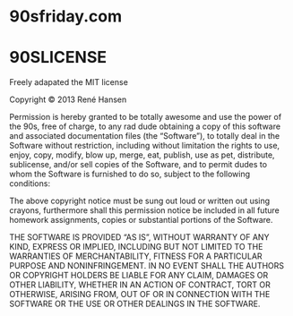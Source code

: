 # 90sfriday.com

# 90SLICENSE
Freely adapated the MIT license

Copyright © 2013 René Hansen

Permission is hereby granted to be totally awesome and use the power of the 90s, free of charge, to any rad dude obtaining a copy of this software and associated documentation files (the “Software”), to totally deal in the Software without restriction, including without limitation the rights to use, enjoy, copy, modify, blow up, merge, eat, publish, use as pet, distribute, sublicense, and/or sell copies of the Software, and to permit dudes to whom the Software is furnished to do so, subject to the following conditions:

The above copyright notice must be sung out loud or written out using crayons, furthermore shall this permission notice be included in all future homework assignments, copies or substantial portions of the Software.

THE SOFTWARE IS PROVIDED “AS IS”, WITHOUT WARRANTY OF ANY KIND, EXPRESS OR IMPLIED, INCLUDING BUT NOT LIMITED TO THE WARRANTIES OF MERCHANTABILITY, FITNESS FOR A PARTICULAR PURPOSE AND NONINFRINGEMENT. IN NO EVENT SHALL THE AUTHORS OR COPYRIGHT HOLDERS BE LIABLE FOR ANY CLAIM, DAMAGES OR OTHER LIABILITY, WHETHER IN AN ACTION OF CONTRACT, TORT OR OTHERWISE, ARISING FROM, OUT OF OR IN CONNECTION WITH THE SOFTWARE OR THE USE OR OTHER DEALINGS IN THE SOFTWARE.
